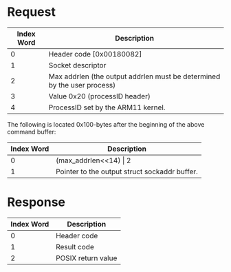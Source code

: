 # Request

| Index Word | Description                                                             |
|------------|-------------------------------------------------------------------------|
| 0          | Header code \[0x00180082\]                                              |
| 1          | Socket descriptor                                                       |
| 2          | Max addrlen (the output addrlen must be determined by the user process) |
| 3          | Value 0x20 (processID header)                                           |
| 4          | ProcessID set by the ARM11 kernel.                                      |

The following is located 0x100-bytes after the beginning of the above
command buffer:

| Index Word | Description                                   |
|------------|-----------------------------------------------|
| 0          | (max_addrlen\<\<14) \| 2                      |
| 1          | Pointer to the output struct sockaddr buffer. |

# Response

| Index Word | Description        |
|------------|--------------------|
| 0          | Header code        |
| 1          | Result code        |
| 2          | POSIX return value |